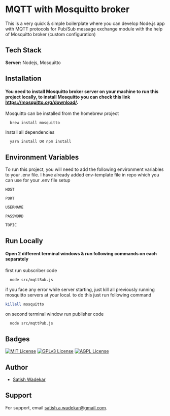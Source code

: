 
# MQTT with Mosquitto broker

This is a very quick & simple boilerplate where you can develop Node.js app with MQTT protocols for Pub/Sub message exchange module with the help of Mosquitto broker (custom configuration)

## Tech Stack

**Server:** Nodejs, Mosquitto


## Installation

#### You need to install Mosquitto broker server on your machine to run this project locally, to install Mosquitto you can check this link https://mosquitto.org/download/. 
Mosquitto can be installed from the homebrew project

```
  brew install mosquitto
```
 
Install all dependencies 

```
  yarn install OR npm install
```

## Environment Variables

To run this project, you will need to add the following environment variables to your .env file. 
I have already added env-template file in repo which you can use for your .env file setup

`HOST`

`PORT`

`USERNAME`

`PASSWORD`

`TOPIC`


## Run Locally 
#### Open 2 different terminal windows & run following commands on each separately    

first run subscriber code

```bash
  node src/mqttSub.js
```

if you face any error while server starting, just kill all previously running mosquitto servers at your local. to do this just run following command
```bash
killall mosquitto
```

on second terminal window run publisher code 

```bash
  node src/mqttPub.js
```

## Badges

[![MIT License](https://img.shields.io/badge/License-MIT-green.svg)](https://choosealicense.com/licenses/mit/)
[![GPLv3 License](https://img.shields.io/badge/License-GPL%20v3-yellow.svg)](https://opensource.org/licenses/)
[![AGPL License](https://img.shields.io/badge/license-AGPL-blue.svg)](http://www.gnu.org/licenses/agpl-3.0)


## Author

- [Satish Wadekar](https://github.com/Satish-A-Wadekar)


## Support

For support, email satish.a.wadekar@gmail.com.
